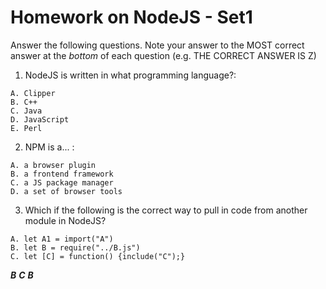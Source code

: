 # Homework on NodeJS - Set1

Answer the following questions. Note your answer to the MOST correct answer at the *bottom* of each question (e.g. THE CORRECT ANSWER IS Z)

1. NodeJS is written in what programming language?:

```
A. Clipper
B. C++
C. Java
D. JavaScript
E. Perl
```
2. NPM is a... :

```
A. a browser plugin
B. a frontend framework
C. a JS package manager
D. a set of browser tools
```
3. Which if the following is the correct way to pull in code from another module in NodeJS?

```
A. let A1 = import("A")
B. let B = require("../B.js")
C. let [C] = function() {include("C");}
```
***B***
***C***
***B***
